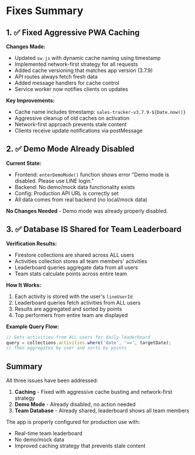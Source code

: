 # Fixes Summary

## 1. ✅ Fixed Aggressive PWA Caching

**Changes Made:**
- Updated `sw.js` with dynamic cache naming using timestamp
- Implemented network-first strategy for all requests
- Added cache versioning that matches app version (3.7.9)
- API routes always fetch fresh data
- Added message handlers for cache control
- Service worker now notifies clients on updates

**Key Improvements:**
- Cache name includes timestamp: `sales-tracker-v3.7.9-${Date.now()}`
- Aggressive cleanup of old caches on activation
- Network-first approach prevents stale content
- Clients receive update notifications via postMessage

## 2. ✅ Demo Mode Already Disabled

**Current State:**
- Frontend: `enterDemoMode()` function shows error "Demo mode is disabled. Please use LINE login."
- Backend: No demo/mock data functionality exists
- Config: Production API URL is correctly set
- All data comes from real backend (no local/mock data)

**No Changes Needed** - Demo mode was already properly disabled.

## 3. ✅ Database IS Shared for Team Leaderboard

**Verification Results:**
- Firestore collections are shared across ALL users
- Activities collection stores all team members' activities
- Leaderboard queries aggregate data from all users
- Team stats calculate points across entire team

**How It Works:**
1. Each activity is stored with the user's `lineUserId`
2. Leaderboard queries fetch activities from ALL users
3. Results are aggregated and sorted by points
4. Top performers from entire team are displayed

**Example Query Flow:**
```javascript
// Gets activities from ALL users for daily leaderboard
query = collections.activities.where('date', '==', targetDate);
// Then aggregates by user and sorts by points
```

## Summary

All three issues have been addressed:
1. **Caching** - Fixed with aggressive cache busting and network-first strategy
2. **Demo Mode** - Already disabled, no action needed
3. **Team Database** - Already shared, leaderboard shows all team members

The app is properly configured for production use with:
- Real-time team leaderboard
- No demo/mock data
- Improved caching strategy that prevents stale content